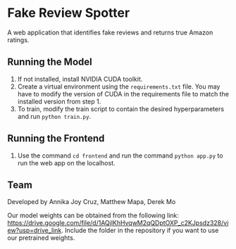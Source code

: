 # Fake Review Spotter
A web application that identifies fake reviews and returns true Amazon ratings.

## Running the Model
1. If not installed, install NVIDIA CUDA toolkit.
2. Create a virtual environment using the `requirements.txt` file. You may have to modify the version of CUDA
   in the requirements file to match the installed version from step 1.
3. To train, modify the train script to contain the desired hyperparameters and run `python train.py`.

## Running the Frontend
1. Use the command `cd frontend` and run the command `python app.py` to run the web app on the localhost.
   
## Team
Developed by Annika Joy Cruz, Matthew Mapa, Derek Mo

Our model weights can be obtained from the following link: https://drive.google.com/file/d/1AQjlKhHvqwM2qQDptOXP_c2KJpsdz328/view?usp=drive_link. Include the folder in the repository if you want to use our pretrained weights.
